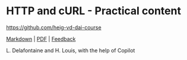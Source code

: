 [markdown]: https://github.com/heig-vd-dai-course/heig-vd-dai-course/blob/main/16-http-and-curl/PRACTICAL_CONTENT.md
[pdf]: https://heig-vd-dai-course.github.io/heig-vd-dai-course/16-http-and-curl/16-http-and-curl-practical-content.pdf
[feedback]: https://github.com/orgs/heig-vd-dai-course/discussions/1

# HTTP and cURL - Practical content

<https://github.com/heig-vd-dai-course>

[Markdown][markdown] | [PDF][pdf] | [Feedback][feedback]

L. Delafontaine and H. Louis, with the help of Copilot
